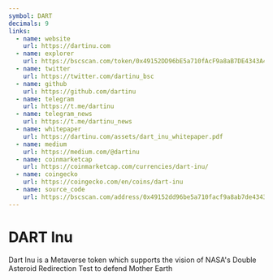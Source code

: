 ```yaml
---
symbol: DART
decimals: 9
links:
  - name: website
    url: https://dartinu.com
  - name: explorer
    url: https://bscscan.com/token/0x49152DD96bE5a710fAcF9a8aB7DE4343A49186d5
  - name: twitter
    url: https://twitter.com/dartinu_bsc
  - name: github
    url: https://github.com/dartinu
  - name: telegram
    url: https://t.me/dartinu
  - name: telegram_news
    url: https://t.me/dartinu_news
  - name: whitepaper
    url: https://dartinu.com/assets/dart_inu_whitepaper.pdf
  - name: medium
    url: https://medium.com/@dartinu
  - name: coinmarketcap
    url: https://coinmarketcap.com/currencies/dart-inu/
  - name: coingecko
    url: https://coingecko.com/en/coins/dart-inu
  - name: source_code
    url: https://bscscan.com/address/0x49152dd96be5a710facf9a8ab7de4343a49186d5#code
---
```


# DART Inu

Dart Inu is a Metaverse token which supports the vision of NASA's Double Asteroid Redirection Test to defend Mother Earth
